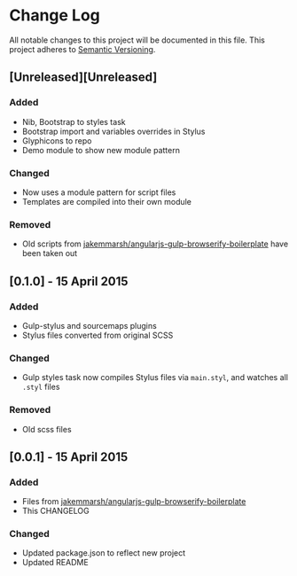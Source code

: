 # Change Log
All notable changes to this project will be documented in this file. This project adheres to [Semantic Versioning](http://semver.org/).

## [Unreleased][Unreleased]
### Added
- Nib, Bootstrap to styles task
- Bootstrap import and variables overrides in Stylus
- Glyphicons to repo
- Demo module to show new module pattern

### Changed
- Now uses a module pattern for script files
- Templates are compiled into their own module

### Removed
- Old scripts from [jakemmarsh/angularjs-gulp-browserify-boilerplate](https://github.com/jakemmarsh/angularjs-gulp-browserify-boilerplate) have been taken out

## [0.1.0] - 15 April 2015
### Added
- Gulp-stylus and sourcemaps plugins
- Stylus files converted from original SCSS

### Changed
- Gulp styles task now compiles Stylus files via `main.styl`, and watches all `.styl` files

### Removed
- Old scss files

## [0.0.1] - 15 April 2015
### Added
- Files from [jakemmarsh/angularjs-gulp-browserify-boilerplate](https://github.com/jakemmarsh/angularjs-gulp-browserify-boilerplate)
- This CHANGELOG

### Changed
- Updated package.json to reflect new project
- Updated README
